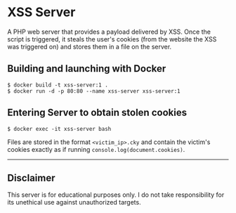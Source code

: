 # XSS Server
A PHP web server that provides a payload delivered by XSS. Once the script is triggered, it steals the user's cookies (from the website the XSS was triggered on) and stores them in a file on the server.
## Building and launching with Docker
```
$ docker build -t xss-server:1 .
$ docker run -d -p 80:80 --name xss-server xss-server:1
```
## Entering Server to obtain stolen cookies
```
$ docker exec -it xss-server bash
```
Files are stored in the format `<victim_ip>.cky` and contain the victim's cookies exactly as if running `console.log(document.cookies)`.

---
## Disclaimer
This server is for educational purposes only. I do not take responsibility for its unethical use against unauthorized targets.
